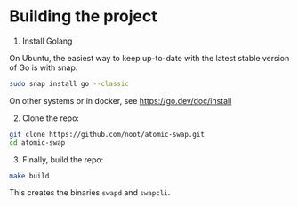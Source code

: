 # Building the project

1. Install Golang

On Ubuntu, the easiest way to keep up-to-date with the latest stable version of
Go is with snap:
```bash
sudo snap install go --classic
```
On other systems or in docker, see https://go.dev/doc/install

2. Clone the repo:
```bash
git clone https://github.com/noot/atomic-swap.git
cd atomic-swap
```

3. Finally, build the repo:
```bash
make build
```

This creates the binaries `swapd` and `swapcli`.

